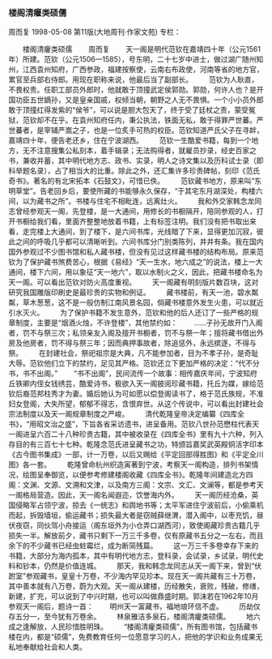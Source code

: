 ### 楼阁清癯类硕儒
周而复
1998-05-08
第11版(大地周刊·作家文苑)
专栏：

　　楼阁清癯类硕儒
　　周而复
　　天一阁是明代范钦在嘉靖四十年（公元1561年）所建。范钦（公元1506—1585），号东明，二十七岁中进士，做过湖广随州知州，江西袁州知府，广西参政，福建按察使，云南右布政使，河南等省的地方官，累官至兵部右侍郎。用现在职称来说，他最后当了副部长。
　　范钦为人耿直，不畏权贵。任职工部员外郎时，他就敢于顶撞武定侯郭勋。郭勋，何许人也？是开国功臣五世嫡孙，又是皇亲国戚，权倾当朝，朝野之人无不畏惧。一个小小员外郎敢于顶撞红得发紫的“侯爷”，可以说是胆大包天了，终于受了廷杖之责，蒙受冤狱，范钦却不在乎。在袁州知府任内，秉公执法，铁面无私，敢于得罪严世蕃。严世蕃者，是宰辅严嵩之子，也是一位炙手可热的权臣。范钦知道严氏父子在寻衅，嘉靖四十年，便告老还乡，住在宁波湖西。
　　范钦一生酷爱书籍，每到一个地方，无不注意搜集公私刻本，着手辑录；无法购得者，就雇员抄录，经史百家之书，兼收并蓄，其中明代地方志、政书、实录，明人之诗文集以及历科试士录（即科举题名录），占了相当大的比重。除此之外，还汇集许多珍贵碑帖，刻印《范氏奇书》。著名的有北宋拓本《石鼓文》，可惜已佚。
　　范钦藏书地方，原来叫“东明草堂”。告老回乡后，要使所藏的书能够永久保存，“于其宅东月湖深处，构楼六间，以为藏书之所”。书楼与住宅不相毗连，远离灶火。
　　我和外交家韩念龙同志曾经参观天一阁，先登楼，是一大通间，用修长的书橱隔开，陪同参观的人，打开书橱给我们看，里面齐整整地放着书籍，上有标签注明。我们没有把书取出来看，走完楼上大通间，到了楼下，是六间书库，光线暗了下来，显得更加沉寂，彼此之间的呼吸几乎都可以清晰听到。六间书库分门别类陈列，井井有条。我在国内国外参观过不少图书馆和私人藏书楼，但没有见过这样藏书楼的结构布局。原来范钦为了保护藏书煞费苦心，根据《易经》“天一生水，地六成之”的说法，楼上一大通间，楼下六间，用以象征“天一地六”，取以水制火之义，因此，把藏书楼命名为天一阁。可以看出范钦对防火高度重视。
　　天一阁藏有明刻版片数百块，这对研究我国雕版印刷史是最珍贵的实物和例证。
　　藏书楼前，有天一池，碧水粼粼，草木葱葱，这不是一般仿制江南风景名园，倘藏书楼意外发生火患，可以就近引水灭火。
　　为了保护书籍不发生意外，范钦和他的后人还订了一些严格的规章制度，主要是“烟酒火烛，不许登楼”，其他禁约如：
　　……子孙无故开门入阁者，罚不与祭三次；私领亲友入阁及擅开书橱者，罚不与祭一年；擅将藏书借出外房及他房者，罚不得与祭三年；因而典押事故者，除追惩外，永远摈逐，不得与祭。
　　在封建社会，祭祀祖宗是大典，凡不能参加者，目为不孝子孙，是奇耻大辱。范钦他们立下的禁约，足见其严格。范钦还立下更加严格的决定：“代不分书，书不出阁。”
　　“书不出阁”，民间流传一个故事：相传嘉庆年间，宁波知府丘铁卿内侄女钱绣芸，酷爱诗书，极欲入天一阁披阅珍藏书籍，托丘为媒，嫁给范钦后裔范邦柱秀才为妻。婚后她认为可如愿以偿登阁读书了，格于范氏族规，不准妇女登阁，大失所望，郁郁不得志，含恨弃世。从这个传说中，可以看出封建社会宗法制度以及天一阁规章制度之严峻。
　　清代乾隆皇帝决定编纂《四库全书》，“用昭文治之盛”，下旨各省采访遗书，进呈备用。范钦八世孙范懋柱代表天一阁进呈六百二十八种珍贵古籍，其中被收录在《四库全书》里有九十六种，列入存目的有三百七十七种。乾隆念范氏进呈藏书之功，特颁旨嘉奖武英殿铜活字印本《古今图书集成》一部，计一万卷，以后又赐给《平定回部得胜图》和《平定全川图》各一套。
　　乾隆曾命杭州织造寅著到宁波，考察天一阁构造，排列书架情况，绘图呈奉御览，以便参考修建楼阁收藏《四库全书》。乾隆年间建造北方四阁：文渊、文源、文溯和文津，以及南方三阁：文宗、文汇、文澜等，都是参考天一阁格局营造。因此，天一阁名闻遐迩，饮誉海内外。
　　天一阁历经沧桑，英国侵略军占领宁波，掠去《一统志》和舆地书等；太平军进住宁波前后，小偷乘机而起，拆毁墙垣，偷运藏书；损失最大者是窃贼薛继渭，潜入阁中，以枣充饥，昼伏夜窃，同伙驾小舟接运（阁东垣外为小仓弄口湖西河），致使阁藏珍贵古籍几乎损失一半。解放前夕，藏书只剩下一万三千多卷，仅有原藏书五分之一左右，而且余下的不少藏书已经虫蛀霉烂，成为断简残篇。
　　这一万三千多卷幸存下来的书籍，大部分为海内孤本，其中有明代地方志，登科录，会试录，乡试录，明代史料和钞本，仍然是价值连城。
　　那天，我和韩念龙同志从天一阁下来，曾到“伏跗室”参观藏书，皇皇十万卷，不少海内罕见珍本。现在天一阁共藏有三十万卷，其中善本就有八万卷，蔚为大观。天一阁从建楼，历经散失，衰败，残破，修缮，新建，扩充，可以说到了中兴时期，也可以叫做鼎盛时期。郭沫若在1962年10月参观天一阁后，题诗一首：
　　明州天一富藏书，福地琅环信不虚。
　　历劫仅存五分一，至今犹有万卷余。
　　林泉雅洁多泉石，楼阁清癯类硕儒。
　　地六成之逢解放，人民珍惜胜明珠。
　　“楼阁清癯类硕儒”，所有图书馆，包括藏书楼在内，都是“硕儒”，免费教育任何一位愿意学习的人，把他的学识和业务成果无私地奉献给社会和人类。
